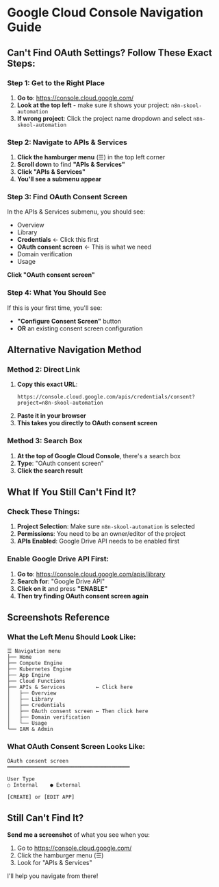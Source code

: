 # Google Cloud Console Navigation Guide

## Can't Find OAuth Settings? Follow These Exact Steps:

### Step 1: Get to the Right Place
1. **Go to**: https://console.cloud.google.com/
2. **Look at the top left** - make sure it shows your project: `n8n-skool-automation`
3. **If wrong project**: Click the project name dropdown and select `n8n-skool-automation`

### Step 2: Navigate to APIs & Services
1. **Click the hamburger menu** (☰) in the top left corner
2. **Scroll down** to find **"APIs & Services"**
3. **Click "APIs & Services"**
4. **You'll see a submenu appear**

### Step 3: Find OAuth Consent Screen
In the APIs & Services submenu, you should see:
- Overview
- Library
- **Credentials** ← Click this first
- **OAuth consent screen** ← This is what we need
- Domain verification
- Usage

**Click "OAuth consent screen"**

### Step 4: What You Should See
If this is your first time, you'll see:
- **"Configure Consent Screen"** button
- **OR** an existing consent screen configuration

## Alternative Navigation Method

### Method 2: Direct Link
1. **Copy this exact URL**: 
   ```
   https://console.cloud.google.com/apis/credentials/consent?project=n8n-skool-automation
   ```
2. **Paste it in your browser**
3. **This takes you directly to OAuth consent screen**

### Method 3: Search Box
1. **At the top of Google Cloud Console**, there's a search box
2. **Type**: "OAuth consent screen"
3. **Click the search result**

## What If You Still Can't Find It?

### Check These Things:
1. **Project Selection**: Make sure `n8n-skool-automation` is selected
2. **Permissions**: You need to be an owner/editor of the project
3. **APIs Enabled**: Google Drive API needs to be enabled first

### Enable Google Drive API First:
1. **Go to**: https://console.cloud.google.com/apis/library
2. **Search for**: "Google Drive API"
3. **Click on it** and press **"ENABLE"**
4. **Then try finding OAuth consent screen again**

## Screenshots Reference

### What the Left Menu Should Look Like:
```
☰ Navigation menu
├── Home
├── Compute Engine
├── Kubernetes Engine
├── App Engine
├── Cloud Functions
├── APIs & Services          ← Click here
│   ├── Overview
│   ├── Library
│   ├── Credentials
│   ├── OAuth consent screen ← Then click here
│   ├── Domain verification
│   └── Usage
└── IAM & Admin
```

### What OAuth Consent Screen Looks Like:
```
OAuth consent screen
════════════════════════════════════════

User Type
○ Internal    ● External

[CREATE] or [EDIT APP]
```

## Still Can't Find It?

**Send me a screenshot** of what you see when you:
1. Go to https://console.cloud.google.com/
2. Click the hamburger menu (☰)
3. Look for "APIs & Services"

I'll help you navigate from there!